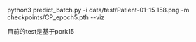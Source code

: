python3 predict_batch.py -i data/test/Patient-01-15 158.png -m checkpoints/CP_epoch5.pth --viz

目前的test是基于pork15

